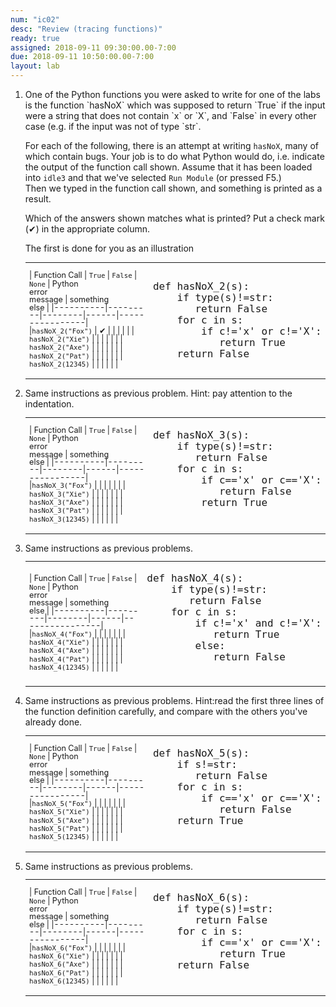 ```yaml
---
num: "ic02"
desc: "Review (tracing functions)"
ready: true
assigned: 2018-09-11 09:30:00.00-7:00
due: 2018-09-11 10:50:00.00-7:00
layout: lab
---
```


<style>


li {
 margin-top: 1em;
}

table.outputTable { width: 100%;

font-size: 90%;
line-height: 98%;
 margin-top: 1em;
}

table.NARROWoutputTable { width: 60%;

font-size: 80%;
line-height: 102%;
  margin-top: 1em;
}


table.outputTable * table * td { 

text-align: center;
}

table.outputTable * table * td span { 

font-family: Arial Narrow, Arial, sans-serif;
font-size: 90%;
}

table.outputTable *  pre { 
 line-height: 18px;
 font-size: 16px;


}

table.NARROWoutputTable * pre { 
 font-size: 10px;
 line-height: 10px;


}


</style>


<ol>

<li markdown="1"> One of the Python functions you were asked to write for one of the labs is the function `hasNoX` which was 
supposed to return `True` if the input were a string that does not contain `x` or `X`, and `False` in every other case (e.g.
if the input was not of type `str`.

For each of the following, there is an attempt at writing `hasNoX`, many of which contain bugs.  Your job is to do what Python
would do, i.e. indicate the output of the function call shown. 
Assume that it has been loaded into `idle3` and that we've selected `Run Module` (or pressed F5.)    
Then we typed in the function call shown, and something is printed as a result.  

Which of the answers shown matches what is printed?   Put a check mark (&#x2714;) in the appropriate column.

The first is done for you as an illustration

<table class="outputTable withLines">
<tr><td markdown="1">

| Function Call |  `True`  | `False` | `None` | Python<br>error<br>message | something<br>else |
|----------|---------|--------|------|----------------|
|`hasNoX_2("Fox")` | &#x2714;  |   |   |   |   |
| `hasNoX_2("Xie")` |   |   |   |   |   |
| `hasNoX_2("Axe")` |   |   |   |   |   |
| `hasNoX_2("Pat")` |   |   |   |   |   |
| `hasNoX_2(12345)` |   |   |   |   |   |

</td>
<td>
<pre>
def hasNoX_2(s):
    if type(s)!=str:
       return False
    for c in s:
        if c!='x' or c!='X':
           return True
    return False
</pre>
</td>
</tr>

</table>

<div class="pagebreak">
</div>

</li>

<li> Same instructions as previous problem.  Hint: pay attention to the indentation.

<table class="outputTable withLines" >

<tr><td markdown="1">

| Function Call |  `True`  | `False` | `None` | Python<br>error<br>message | something<br>else |
|----------|---------|--------|------|----------------|
|`hasNoX_3("Fox")` |   |   |   |   |   |
| `hasNoX_3("Xie")` |   |   |   |   |   |
| `hasNoX_3("Axe")` |   |   |   |   |   |
| `hasNoX_3("Pat")` |   |   |   |   |   |
| `hasNoX_3(12345)` |   |   |   |   |   |

</td>
<td>
<pre>
def hasNoX_3(s):
    if type(s)!=str:
       return False
    for c in s:
        if c=='x' or c=='X':
           return False
        return True

</pre>
</td>
</tr>

</table>



</li>

<li> Same instructions as previous problems.

<table class="outputTable withLines">
<tr><td markdown="1">

| Function Call |  `True`  | `False` | `None` | Python<br>error<br>message | something<br>else |
|----------|---------|--------|------|----------------|
|`hasNoX_4("Fox")` |   |   |   |   |   |
| `hasNoX_4("Xie")` |   |   |   |   |   |
| `hasNoX_4("Axe")` |   |   |   |   |   |
| `hasNoX_4("Pat")` |   |   |   |   |   |
| `hasNoX_4(12345)` |   |   |   |   |   |

</td>
<td>
<pre>
def hasNoX_4(s):
    if type(s)!=str:
       return False
    for c in s:
        if c!='x' and c!='X':
           return True
        else:
           return False

</pre>
</td>
</tr>

</table>
</li>

<li> Same instructions as previous problems.  Hint:read the first three lines of the function definition carefully, and
compare with the others you've already done.

<table class="outputTable withLines">
<tr><td markdown="1">

| Function Call |  `True`  | `False` | `None` | Python<br>error<br>message | something<br>else |
|----------|---------|--------|------|----------------|
|`hasNoX_5("Fox")` |   |   |   |   |   |
| `hasNoX_5("Xie")` |   |   |   |   |   |
| `hasNoX_5("Axe")` |   |   |   |   |   |
| `hasNoX_5("Pat")` |   |   |   |   |   |
| `hasNoX_5(12345)` |   |   |   |   |   |

</td>
<td>
<pre>
def hasNoX_5(s):
    if s!=str:
       return False
    for c in s:
        if c=='x' or c=='X':
           return False
    return True

</pre>
</td>
</tr>

</table>
</li>



<li> Same instructions as previous problems. 

<table class="outputTable withLines">
<tr><td markdown="1">

| Function Call |  `True`  | `False` | `None` | Python<br>error<br>message | something<br>else |
|----------|---------|--------|------|----------------|
|`hasNoX_6("Fox")` |   |   |   |   |   |
| `hasNoX_6("Xie")` |   |   |   |   |   |
| `hasNoX_6("Axe")` |   |   |   |   |   |
| `hasNoX_6("Pat")` |   |   |   |   |   |
| `hasNoX_6(12345)` |   |   |   |   |   |

</td>
<td>
<pre>
def hasNoX_6(s):
    if type(s)!=str:
       return False
    for c in s:
        if c=='x' or c=='X':
           return True
    return False

</pre>
</td>
</tr>

</table>
</li>

</ol>

